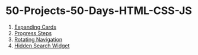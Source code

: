 # 50-Projects-50-Days-HTML-CSS-JS

1. [Expanding Cards](https://github.com/JohnMachado11/50-Projects-50-Days-HTML-CSS-JS/tree/main/01_Expanding_Cards)
2. [Progress Steps](https://github.com/JohnMachado11/50-Projects-50-Days-HTML-CSS-JS/tree/main/02_Progress_Steps)
3. [Rotating Navigation](https://github.com/JohnMachado11/50-Projects-50-Days-HTML-CSS-JS/tree/main/03_Rotating_Navigation)
4. [Hidden Search Widget](https://github.com/JohnMachado11/50-Projects-50-Days-HTML-CSS-JS/tree/main/04_Hidden_Search_Widget)
